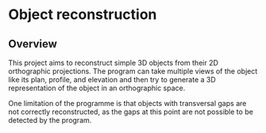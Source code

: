 # Object reconstruction

## Overview

This project aims to reconstruct simple 3D objects from their 2D orthographic projections. The program can take multiple views of the
object like its plan, profile, and elevation and then try to generate a 3D representation of the object in an orthographic space.

One limitation of the programme is that objects with transversal gaps are not correctly reconstructed, as the gaps at this point are
not possible to be detected by the program.

